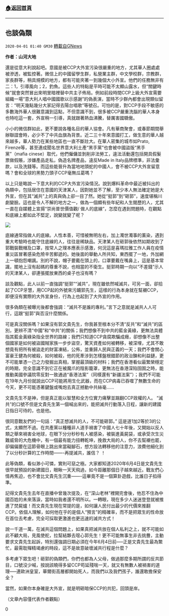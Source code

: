###  [:house:返回首頁](https://github.com/ourhimalayas/txt)
---

## 也談偽類
`2020-04-01 01:40 GM30` [轉載自GNews](https://gnews.org/zh-hant/158764/)

**作者：山河大地**

還是從意大利說起吧。意國是被CCP大外宣污染很嚴重的地方，尤其華人圈處處被滲透，被監控著。微信上的中國留學生群，私營業主群，中文學校群，宗教群，家長群等，稍具規模的地方，都有可能夾著一到幾個大小外宣。他們的任務無非有二：1，引導風向；2，釣魚。這些人的特點是平時可能不太顯山露水，但“關鍵時候”就會突然冒出來明里暗裡替中共主子佈局。例如前段時間CCP上級大外宣需要組織一場“意大利人唱中國國歌以示感謝”的偽表演，當時不少群內都會出現類似留言：“明天幾點幾分大家記得去陽台唱歌”等號召。可怕的是，對CCP手段不敏感的多數海外華人很難意識到這點，不但意識不到，很多被CCP嚴重洗腦的華人本身也特吃這一套，外宣稍一引導，真就跟著熱血沸騰，替厲害國驕傲。

小小的微信群如此，更不要說各種名目的華人協會。凡有華商聚會，或春節期間舉辦聯誼會時，必少不了中共血旗為背景。近二三十年來意國打工，做生意的華人越來越多，華人勢力在某些地區也一直不斷壯大。在華人密集的城市如Prato, Firenze等，甚至連成聞名世界意大利土產“黑手黨”也會被中國盜版“黑手黨”（mafia cinese）取代，他們僱傭並剝削非法勞工，違法活動還包括開具假髮票做假賬，涉嫌產品走私，偽造名牌產品，違反Made in Italy品牌標準，非法彙款，以及洗錢等。而這些能晉升為當地地頭蛇的中國人，會不被CCP大外宣留意嗎？會和全球的黑勢力頭子CCP毫無瓜葛嗎？

以上只是略說一下意大利的CCP大外宣污染情況。說到爆料革命中最近被抖出的偽類中，包括居住在意國的天津某人，因對她並不了解，至少本人無法確定她是大外宣，但在其“滅共”上的真與偽上卻一目了然。她從“挺郭”到“砸郭”，速度堪稱川劇變臉。這也是令人不解的地方之一，做為一個頗有些年紀和人生閱歷的人，尤其一直在自媒體上宣揚“崇尚普世價值觀/ 做人的底線”，怎麼在遇到問題時，在觀點和底線上都如此不堅定，說變就變了呢？

![](https://s3-ap-northeast-1.amazonaws.com/news.guo.offload.media/wp-content/uploads/2020/04/01013740/image0.jpg)

底線通常指做人的底線。人性本善，可惜被無明左右，加上濁世濁事的薰染，遇到重大考驗時也能守住底線的人，往往是稀缺品。天津某人在砸郭後依然如期收到了郭戰裝戰帽及口罩，按常人之理本應表示感激，何況這是喜瑪拉雅工作人員在疫情重災區冒著感染危險辛苦郵遞的。她後面的舉動人所共知，東西擺了一地，外加網上一頓抱怨嘲諷。別的不說，帽子要戴在頭上的，口罩要戴在嘴鼻上，這是基本常識，擺地上沒有起碼的尊重不說，也相當的不衛生。挺郭時期一向以“不差錢”示人的天津某人，卻連張擺放東西的桌子也沒有嗎？

談及觀點，此人以前一直強調“挺郭”“滅共”，現在雖依然喊滅共，可另一面，卻拾起了CCP牙慧，用CCP起的外號來污衊郭先生，這樣的行為本身就在幫襯CCP，即便沒有實際的大外宣身份，行為上也起到了大外宣的作用。

很多偽類在被曝光後都會強調：“滅共不是誰的專利。”言下之意就是滅共人人可行，這跟“挺郭”與否沒什麼關係。

可是真沒關係嗎？如果沒有郭文貴先生，你我甚至根本分不清“反共”和“滅共”的區別，更辨不清“中國”和“中共”的關係；我們想像不到中共的藍金黃綠，更無法具體指其藍金黃綠染指全世界的路線；我們只知道CCP貪腐欺騙成癮，卻想像不出整個國家是如何被盜國賊家族一步步盜空，驚天資產如何被轉移，被深埋，尤其不敢想竟有把所有被盜走的財富凍結，公佈，並重歸人民與正義的一天；我們不會關心富豪王健為何被殺，如何被殺，他的死牽涉到怎樣盤根錯節的政治鍊和利益鏈，更不可能單憑一己之力發掘出真相，掌握最頂級的材料；我們在香港看似最繁榮穩定的時期，完全意識不到它正在被魔爪的陰影籠罩，更無法在香港深陷囹圄之時，能推動美國參議院零反對一致通過“香港法案”（同樣還有“新疆法案”）；我們不可能在19年九月份就說出CCP可能將用生化武器，而在CCP病毒已吞噬了無數生命的今天，更不可能憑著鍵盤或嘴炮去真正撼動中共絲毫……

文貴先生不是神，但是真正能以智慧和全方位實力痛擊並踹翻CCP政權的人。 “滅共”的口號不但是文貴先生第一個喊出來的，能把滅共行動落入日程，讓新的建國日指日可待的，也是他。

很同意戰友們的一句話：“真正想滅共的人，不可能砸郭。” 這是道1加2等於3的公式，太顯然不過。在共產黨以種種非人道手禍害了中國人七十年後，又開始以反人類之舉來禍害全地球，在眼下分分秒秒有人被感染，被裝進黃屍袋，或承受次生災難威脅的大危機中，有一個最有能力扭轉乾坤，挽救大局的人，你不去幫襯也罷，卻偏偏要在這節骨眼上跳出來當礙腳石，想方設法轉移他的注意力，浪費他細化到了以分秒計算的工作時間——-再提滅共，誰信？ ！

此等偽類，看似渺小可憐，實則可惡之極。大家都知道2020年6月4日是文貴先生很早就預設的新建國日，眼瞅一天天飛過，如今距離那個日子越來越近。戰友們心情再焦迫，也不會比文貴先生沉重——-這畢竟不是一個算卦遊戲，比誰日子掐得準。

記得文貴先生去年在直播中曾幾次提及，在“深山老林”裡開完會後，他忍不住為中國百姓的未來落淚，當時如我者還不明所以。一轉眼，現在多少人迷迷登登就被推進了焚屍爐！而文貴先生現在常提的是，如何讓人民付出最少的代價來推翻CCP。依個人理解，如何他在乎的是個人“預言”的精確率，而不是把眾生的性命放在首位去考慮，完全可採取更激進也更迅速的滅共方式！

說一千道一萬，在滅共這個問題上，如果真把滅共放在個人私利之上，就不可能如此不顧大局，見風使舵，拉幫結夥去噁心郭先生！更不可能無事生非去挑釁，主動要求文貴先生起訴，特別還強調日期必須在今年6月4日前—–正是文貴先生最為繁忙，最需耽殫精竭慮的時段，這不是故意破壞滅共行程是什麼？

多考慮下眾生吧！砸郭的偽類們，你們也都為人父母，做過那麼多期所謂的反共節目，口號沒少喊，按說該曉得多留CCP苟延殘喘一天，就又有無數人被禍害的道理—–連歐洲皇室，華爾街高層都開始死人，而我們以及我們孩子，誰還敢擔保安全？

當然，如果你本身確是大外宣，就是明砸暗保CCP的共犯，回頭是岸。

（文章內容僅代表作者觀點）

0
